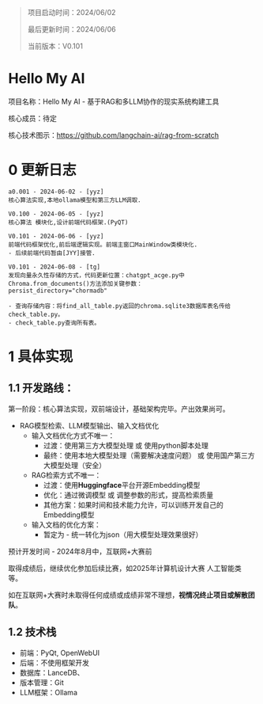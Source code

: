 > 项目启动时间：2024/06/02
>
> 最后更新时间：2024/06/06
>
> 当前版本：V0.101

# Hello My AI

项目名称：Hello My AI - 基于RAG和多LLM协作的现实系统构建工具

核心成员：待定

核心技术图示：https://github.com/langchain-ai/rag-from-scratch



# 0 更新日志

```
a0.001 - 2024-06-02 - [yyz]
核心算法实现,本地ollama模型和第三方LLM调取.

V0.100 - 2024-06-05 - [yyz]
核心算法 模块化,设计前端代码框架.(PyQT)

V0.101 - 2024-06-06 - [yyz]
前端代码框架优化,前后端逻辑实现。前端主窗口MainWindow类模块化.
- 后续前端代码暂由[JYY]接管.

V0.101 - 2024-06-08 - [tg]
发现向量永久性存储的方式，代码更新位置：chatgpt_acge.py中Chroma.from_documents()方法添加关键参数：
persist_directory="chormadb"

- 查询存储内容：将find_all_table.py返回的chroma.sqlite3数据库表名传给check_table.py。
- check_table.py查询所有表。

```



# 1 具体实现

## 1.1 开发路线：

第一阶段：核心算法实现，双前端设计，基础架构完毕。产出效果尚可。

- RAG模型检索、LLM模型输出、输入文档优化
  - 输入文档优化方式不唯一：
    - 过渡：使用第三方大模型处理 或 使用python脚本处理
    - 最终：使用本地大模型处理（需要解决速度问题） 或 使用国产第三方大模型处理（安全）
  - RAG检索方式不唯一：
    - 过渡：使用**Huggingface**平台开源Embedding模型
    - 优化：通过微调模型 或 调整参数的形式，提高检索质量
    - 其他方案：如果时间和技术能力允许，可以训练开发自己的Embedding模型
  - 输入文档的优化方案：
    - 暂定为 - 统一转化为json（用大模型处理效果很好）

预计开发时间 - 2024年8月中，互联网+大赛前

取得成绩后，继续优化参加后续比赛，如2025年计算机设计大赛 人工智能类 等。

如在互联网+大赛时未取得任何成绩或成绩非常不理想，**视情况终止项目或解散团队**。

## 1.2 技术栈

- 前端：PyQt, OpenWebUI
- 后端：不使用框架开发
- 数据库：LanceDB、
- 版本管理：Git
- LLM框架：Ollama


